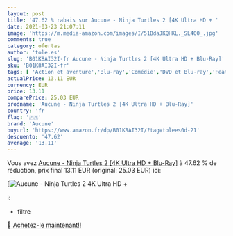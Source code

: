 ```yaml
---
layout: post
title: '47.62 % rabais sur Aucune - Ninja Turtles 2 [4K Ultra HD + '
date: 2021-03-23 21:07:11
image: 'https://m.media-amazon.com/images/I/51BdaJKQHKL._SL400_.jpg'
comments: true
category: ofertas
author: 'tole.es'
slug: 'B01K8AI32I-fr Aucune - Ninja Turtles 2 [4K Ultra HD + Blu-Ray]'
sku: 'B01K8AI32I-fr'
tags: [ 'Action et aventure','Blu-ray','Comédie','DVD et Blu-ray','Featured Categories','Films','Science-fiction','aucune', ]
actualPrice: 13.11 EUR
currency: EUR
price: 13.11
comparePrice: 25.03 EUR
prodname: 'Aucune - Ninja Turtles 2 [4K Ultra HD + Blu-Ray]'
country: 'fr'
flag: '🇫🇷'
brand: 'Aucune'
buyurl: 'https://www.amazon.fr/dp/B01K8AI32I/?tag=tolees0d-21'
descuento: '47.62'
average: '13.11'
---
```


Vous avez [Aucune - Ninja Turtles 2 [4K Ultra HD + Blu-Ray]](https://www.amazon.fr/dp/B01K8AI32I/?tag=tolees0d-21)  à  47.62 % de réduction, prix final  13.11 EUR (original: 25.03 EUR) ici:

[![Aucune - Ninja Turtles 2 [4K Ultra HD + ](https://m.media-amazon.com/images/I/51BdaJKQHKL._SL400_.jpg)](https://www.amazon.fr/dp/B01K8AI32I/?tag=tolees0d-21)

ℹ️:

- filtre

[🛒 Achetez-le maintenant!!](https://www.amazon.fr/dp/B01K8AI32I/?tag=tolees0d-21)
